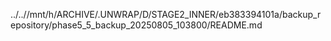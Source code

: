 ../..//mnt/h/ARCHIVE/.UNWRAP/D/STAGE2_INNER/eb383394101a/backup_repository/phase5_5_backup_20250805_103800/README.md